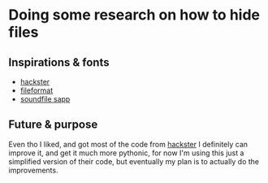 # Doing some research on how to hide files

## Inspirations & fonts
- [hackster](https://www.hackster.io/sam1902/encode-image-in-sound-with-python-f46a3f)
- [fileformat](https://docs.fileformat.com/audio/wav/)
- [soundfile sapp](http://soundfile.sapp.org/doc/WaveFormat/)

## Future & purpose
Even tho I liked, and got most of the code from [hackster](https://www.hackster.io/sam1902/encode-image-in-sound-with-python-f46a3f) I definitely can improve it, and get it much more pythonic, for now I'm using this just a simplified version of their code, but eventually my plan is to actually do the improvements.

